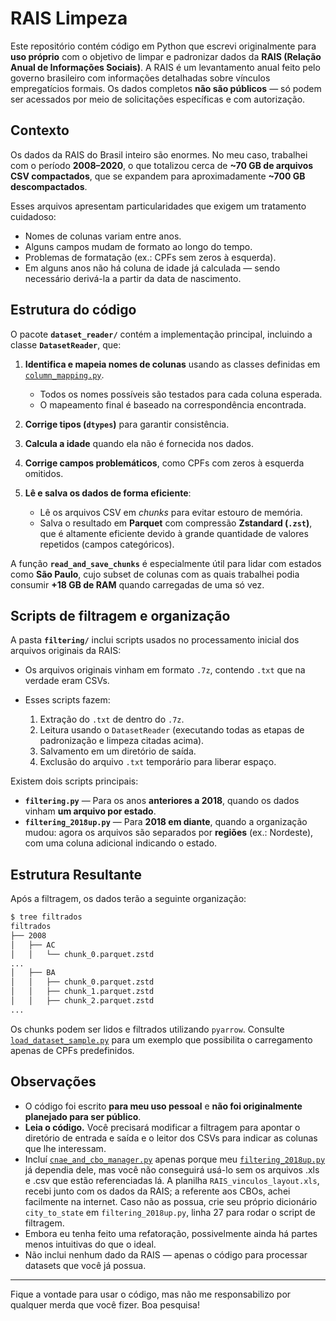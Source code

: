 # RAIS Limpeza

Este repositório contém código em Python que escrevi originalmente para **uso próprio** com o objetivo de limpar e padronizar dados da **RAIS (Relação Anual de Informações Sociais)**.
A RAIS é um levantamento anual feito pelo governo brasileiro com informações detalhadas sobre vínculos empregatícios formais. Os dados completos **não são públicos** — só podem ser acessados por meio de solicitações específicas e com autorização.

## Contexto

Os dados da RAIS do Brasil inteiro são enormes. No meu caso, trabalhei com o período **2008–2020**, o que totalizou cerca de **\~70 GB de arquivos CSV compactados**, que se expandem para aproximadamente **\~700 GB descompactados**.

Esses arquivos apresentam particularidades que exigem um tratamento cuidadoso:

* Nomes de colunas variam entre anos.
* Alguns campos mudam de formato ao longo do tempo.
* Problemas de formatação (ex.: CPFs sem zeros à esquerda).
* Em alguns anos não há coluna de idade já calculada — sendo necessário derivá-la a partir da data de nascimento.

## Estrutura do código

O pacote **`dataset_reader/`** contém a implementação principal, incluindo a classe **`DatasetReader`**, que:

1. **Identifica e mapeia nomes de colunas** usando as classes definidas em [`column_mapping.py`](dataset_reader/column_mapping.py).

   * Todos os nomes possíveis são testados para cada coluna esperada.
   * O mapeamento final é baseado na correspondência encontrada.
2. **Corrige tipos (`dtypes`)** para garantir consistência.
3. **Calcula a idade** quando ela não é fornecida nos dados.
4. **Corrige campos problemáticos**, como CPFs com zeros à esquerda omitidos.
5. **Lê e salva os dados de forma eficiente**:

   * Lê os arquivos CSV em *chunks* para evitar estouro de memória.
   * Salva o resultado em **Parquet** com compressão **Zstandard (`.zst`)**, que é altamente eficiente devido à grande quantidade de valores repetidos (campos categóricos).

A função **`read_and_save_chunks`** é especialmente útil para lidar com estados como **São Paulo**, cujo subset de colunas com as quais trabalhei podia consumir **+18 GB de RAM** quando carregadas de uma só vez.

## Scripts de filtragem e organização

A pasta **`filtering/`** inclui scripts usados no processamento inicial dos arquivos originais da RAIS:

* Os arquivos originais vinham em formato `.7z`, contendo `.txt` que na verdade eram CSVs.
* Esses scripts fazem:

  1. Extração do `.txt` de dentro do `.7z`.
  2. Leitura usando o `DatasetReader` (executando todas as etapas de padronização e limpeza citadas acima).
  3. Salvamento em um diretório de saída.
  4. Exclusão do arquivo `.txt` temporário para liberar espaço.

Existem dois scripts principais:

* **`filtering.py`** — Para os anos **anteriores a 2018**, quando os dados vinham **um arquivo por estado**.
* **`filtering_2018up.py`** — Para **2018 em diante**, quando a organização mudou: agora os arquivos são separados por **regiões** (ex.: Nordeste), com uma coluna adicional indicando o estado.

## Estrutura Resultante

Após a filtragem, os dados terão a seguinte organização:

```bash
$ tree filtrados
filtrados
├── 2008
│   ├── AC
│   │   └── chunk_0.parquet.zstd
...
│   ├── BA
│   │   ├── chunk_0.parquet.zstd
│   │   ├── chunk_1.parquet.zstd
│   │   ├── chunk_2.parquet.zstd
...
```

Os chunks podem ser lidos e filtrados utilizando `pyarrow`. Consulte [`load_dataset_sample.py`](./load_dataset_sample.py) para um exemplo que possibilita o carregamento apenas de CPFs predefinidos.

## Observações

* O código foi escrito **para meu uso pessoal** e **não foi originalmente planejado para ser público**.
* **Leia o código.** Você precisará modificar a filtragem para apontar o diretório de entrada e saída e o leitor dos CSVs para indicar as colunas que lhe interessam.
* Incluí [`cnae_and_cbo_manager.py`](filtering/cnae_and_cbo_manager.py) apenas porque meu [`filtering_2018up.py`](filtering/filtering_2018up.py) já dependia dele, mas você não conseguirá usá-lo sem os arquivos .xls e .csv que estão referenciadas lá. A planilha `RAIS_vinculos_layout.xls`, recebi junto com os dados da RAIS; a referente aos CBOs, achei facilmente na internet. Caso não as possua, crie seu próprio dicionário `city_to_state` em `filtering_2018up.py`, linha 27 para rodar o script de filtragem.  
* Embora eu tenha feito uma refatoração, possivelmente ainda há partes menos intuitivas do que o ideal.
* Não inclui nenhum dado da RAIS — apenas o código para processar datasets que você já possua.

<hr>

Fique a vontade para usar o código, mas não me responsabilizo por qualquer merda que você fizer. Boa pesquisa!